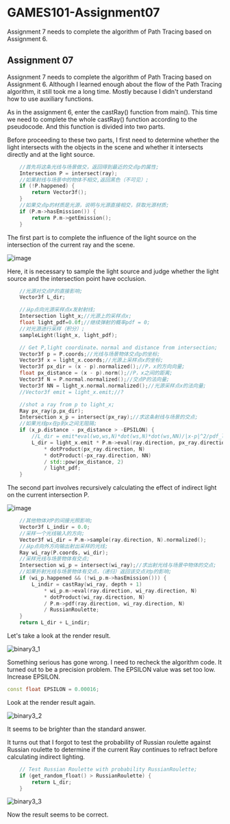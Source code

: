 # GAMES101-Assignment07
Assignment 7 needs to complete the algorithm of Path Tracing based on Assignment 6.

## Assignment 07

Assignment 7 needs to complete the algorithm of Path Tracing based on Assignment 6. Although I learned enough about the flow of the Path Tracing algorithm, it still took me a long time. Mostly because I didn't understand how to use auxiliary functions. 

As in the assignment 6, enter the castRay() function from main(). This time we need to complete the whole castRay() function according to the pseudocode. And this function is divided into two parts.

Before proceeding to these two parts, I first need to determine whether the light intersects with the objects in the scene and whether it intersects directly and at the light source.

```CPP
	//首先将这条光线与场景做交，返回得到最近的交点p的属性;
	Intersection P = intersect(ray);
	//如果射线与场景中的物体不相交,返回黑色（不可见）;
    if (!P.happened) {
        return Vector3f();
    }
    //如果交点p的材质是光源，说明与光源直接相交，获取光源材质;
    if (P.m->hasEmission()) {
        return P.m->getEmission();
    }
```



The first part is to complete the influence of the light source on the intersection of the current ray and the scene.

![image](https://user-images.githubusercontent.com/68177870/170715429-896a9f0d-4b8c-4660-bc5d-cc48274dbe63.png)

Here, it is necessary to sample the light source and judge whether the light source and the intersection point have occlusion.

```cpp
	//光源对交点P的直接影响;
    Vector3f L_dir;

    //从p点向光源采样点x发射射线;
    Intersection light_x;//光源上的采样点x;
    float light_pdf=0.0f;//继续弹射的概率pdf = 0;
    //对光源进行采样（积分）;
    sampleLight(light_x, light_pdf);

    // Get P,light coordinate、normal and distance from intersection;
    Vector3f p = P.coords;//光线与场景物体交点p的坐标;
    Vector3f x = light_x.coords;//光源上采样点x的坐标;
    Vector3f px_dir = (x - p).normalized();//P，x的方向向量;
    float px_distance = (x - p).norm();//P，x之间的距离;
    Vector3f N = P.normal.normalized();//交点P的法向量;
    Vector3f NN = light_x.normal.normalized();//光源采样点x的法向量;
    //Vector3f emit = light_x.emit;//?

    //shot a ray from p to light_x;
    Ray px_ray(p,px_dir);
    Intersection x_p = intersect(px_ray);//求这条射线与场景的交点;
    //如果光线px在p到x之间无阻隔;
    if (x_p.distance - px_distance > -EPSILON) {
    	//L_dir = emit*eval(wo,ws,N)*dot(ws,N)*dot(ws,NN)/|x-p|^2/pdf_light
        L_dir = light_x.emit * P.m->eval(ray.direction, px_ray.direction, N)
            * dotProduct(px_ray.direction, N)
            * dotProduct(-px_ray.direction, NN)
            / std::pow(px_distance, 2) 
            / light_pdf;
    }
```

The second part involves recursively calculating the effect of indirect light on the current intersection P.

![image](https://user-images.githubusercontent.com/68177870/170715472-2598e7ed-beb5-49a9-836f-bc96c944e358.png)

```CPP
	//其他物体对P的间接光照影响;
    Vector3f L_indir = 0.0;
    //采样一个光线输入的方向;
    Vector3f wi_dir = P.m->sample(ray.direction, N).normalized();
    //从p点向外方向输出射出采样的光线;
    Ray wi_ray(P.coords, wi_dir);
    //采样光线与场景物体有交点;
    Intersection wi_p = intersect(wi_ray);//求出射光线与场景中物体的交点;
    //如果折射光线与场景物体有交点，（递归）返回该交点对p的影响;
    if (wi_p.happened && (!wi_p.m->hasEmission())) {
        L_indir = castRay(wi_ray, depth + 1)
            * wi_p.m->eval(ray.direction, wi_ray.direction, N)
            * dotProduct(wi_ray.direction, N)
            / P.m->pdf(ray.direction, wi_ray.direction, N)
            / RussianRoulette;
    }
    return L_dir + L_indir;
```

Let's take a look at the render result.

![binary3_1](https://user-images.githubusercontent.com/68177870/170715575-1a2d99b8-2fef-48f8-b468-99a16eee02ed.jpg)

Something serious has gone wrong. I need to recheck the algorithm code. It turned out to be a precision problem. The EPSILON value was set too low. Increase EPSILON.

```CPP
const float EPSILON = 0.00016;
```

Look at the render result again.


![binary3_2](https://user-images.githubusercontent.com/68177870/170715608-3f15162f-40b1-4054-8fe3-e017ba847a42.jpg)


It seems to be brighter than the standard answer.

It turns out that I forgot to test the probability of Russian roulette against Russian roulette to determine if the current Ray continues to refract before calculating indirect lighting.

```CPP
    // Test Russian Roulette with probability RussianRoulette;
    if (get_random_float() > RussianRoulette) {
        return L_dir;
    }   
```

![binary3_3](https://user-images.githubusercontent.com/68177870/170715639-35ac3f0f-d4f7-412c-ac20-0d18805c18a8.jpg)

Now the result seems to be correct.
